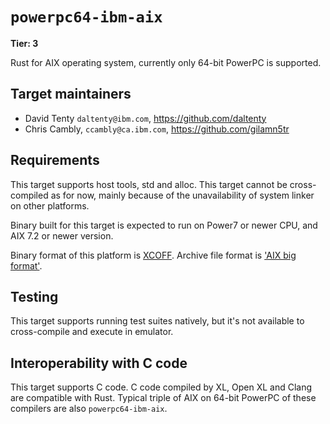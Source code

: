 # `powerpc64-ibm-aix`

**Tier: 3**

Rust for AIX operating system, currently only 64-bit PowerPC is supported.

## Target maintainers

- David Tenty `daltenty@ibm.com`, https://github.com/daltenty
- Chris Cambly, `ccambly@ca.ibm.com`, https://github.com/gilamn5tr

## Requirements

This target supports host tools, std and alloc. This target cannot be cross-compiled as for now, mainly because of the unavailability of system linker on other platforms.

Binary built for this target is expected to run on Power7 or newer CPU, and AIX 7.2 or newer version.

Binary format of this platform is [XCOFF](https://www.ibm.com/docs/en/aix/7.2?topic=formats-xcoff-object-file-format). Archive file format is ['AIX big format'](https://www.ibm.com/docs/en/aix/7.2?topic=formats-ar-file-format-big).

## Testing

This target supports running test suites natively, but it's not available to cross-compile and execute in emulator.

## Interoperability with C code

This target supports C code. C code compiled by XL, Open XL and Clang are compatible with Rust. Typical triple of AIX on 64-bit PowerPC of these compilers are also `powerpc64-ibm-aix`.
